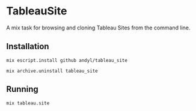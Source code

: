# TableauSite

A mix task for browsing and cloning Tableau Sites from the command line.

## Installation

```
mix escript.install github andyl/tableau_site 
```

```
mix archive.uninstall tableau_site 
```

## Running 

```
mix tableau.site 
```

